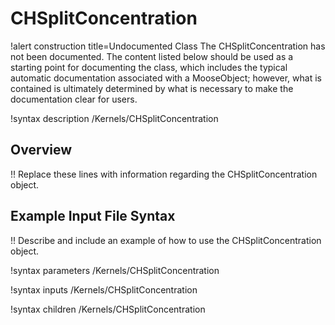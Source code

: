 # CHSplitConcentration

!alert construction title=Undocumented Class
The CHSplitConcentration has not been documented. The content listed below should be used as a starting point for
documenting the class, which includes the typical automatic documentation associated with a
MooseObject; however, what is contained is ultimately determined by what is necessary to make the
documentation clear for users.

!syntax description /Kernels/CHSplitConcentration

## Overview

!! Replace these lines with information regarding the CHSplitConcentration object.

## Example Input File Syntax

!! Describe and include an example of how to use the CHSplitConcentration object.

!syntax parameters /Kernels/CHSplitConcentration

!syntax inputs /Kernels/CHSplitConcentration

!syntax children /Kernels/CHSplitConcentration
